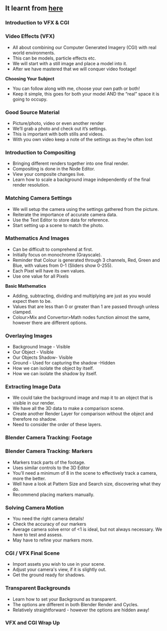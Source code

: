 ## It learnt from [here](https://github.com/CompleteBlenderCreator/10.VFX)

### Introduction to VFX & CGI ###



### Video Effects (VFX) ###

+ All about combining our Computer Generated Imagery (CGI) with real world environments.
+ This can be models, particle effects etc.
+ We will start with a still image and place a model into it.
+ After we have mastered that we will conquer video footage!

**Choosing Your Subject**

+ You can follow along with me, choose your own path or both!
+ Keep it simple, this goes for both your model AND the “real” space it is going to occupy.

### Good Source Material ###

+ Picture/photo, video or even another render
+ We’ll grab a photo and check out it’s settings.
+ This is important with both stills and videos.
+ With you own video keep a note of the settings as they’re often lost

### Introduction to Compositing ###

+ Bringing different renders together into one final render.
+ Compositing is done in the Node Editor.
+ View your composite changes live.
+ Learn how to scale a background image independently of the final render resolution.

### Matching Camera Settings ###

+ We will setup the camera using the settings gathered from the picture.
+ Reiterate the importance of accurate camera data.
+ Use the Text Editor to store data for reference.
+ Start setting up a scene to match the photo.

### Mathematics And Images ###

+ Can be difficult to comprehend at first.
+ Initially focus on monochrome (Grayscale).
+ Reminder that Colour is generated through 3 channels, Red, Green and Blue, with values from 0-1 (Sliders show 0-255).
+ Each Pixel will have its own values.
+ Use one value for all Pixels

**Basic Mathematics**

+ Adding, subtracting, dividing and multiplying are just as you would expect them to be.
+ Values that are less than 0 or greater than 1 are passed through unless clamped.
+ Colour>Mix and Convertor>Math nodes function almost the same, however there are different options.

### Overlaying Images ###

+ Background Image - Visible
+ Our Object - Visible
+ Our Objects Shadow- Visible
+ Ground - Used for capturing the shadow -Hidden
+ How we can isolate the object by itself.
+ How we can isolate the shadow by itself.

### Extracting Image Data ###

+ We could take the background image and map it to an object that is visible in our render.
+ We have all the 3D data to make a comparison scene.
+ Create another Render Layer for comparison without the object and therefore no shadow.
+ Need to consider the order of these layers.

### Blender Camera Tracking: Footage ###



### Blender Camera Tracking: Markers ###

+ Markers track parts of the footage.
+ Uses similar controls to the 3D Editor
+ You’ll need a minimum of 8 in the scene to effectively track a camera, more the better.
+ Well have a look at Pattern Size and Search size, discovering what they do.
+ Recommend placing markers manually.

### Solving Camera Motion ###

+ You need the right camera details!
+ Check the accuracy of our markers
+ Average camera solve error of \<1 is ideal, but not always necessary. We have to test and assess.
+ May have to refine your markers more.

### CGI / VFX Final Scene ###

+ Import assets you wish to use in your scene.
+ Adjust your camera's view, if it is slightly out.
+ Get the ground ready for shadows.

### Transparent Backgrounds ###

+ Learn how to set your Background as transparent.
+ The options are different in both Blender Render and Cycles.
+ Relatively straightforward - however the options are hidden away!

### VFX and CGI Wrap Up ###
